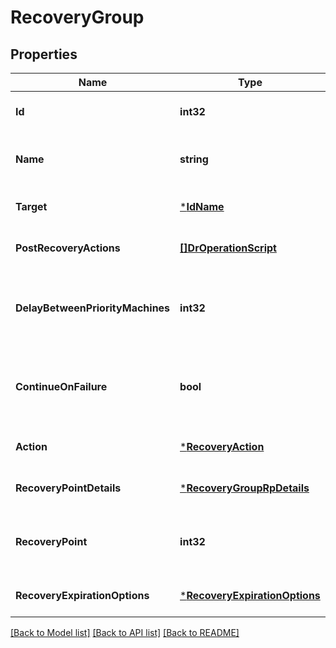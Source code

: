 # RecoveryGroup

## Properties
Name | Type | Description | Notes
------------ | ------------- | ------------- | -------------
**Id** | **int32** | Id of the recovery group | [optional] [default to null]
**Name** | **string** | Name of the recovery group | [optional] [default to null]
**Target** | [***IdName**](IdName.md) |  | [optional] [default to null]
**PostRecoveryActions** | [**[]DrOperationScript**](DROperationScript.md) |  | [optional] [default to null]
**DelayBetweenPriorityMachines** | **int32** | The delay between machines in different priorities in minutes | [optional] [default to null]
**ContinueOnFailure** | **bool** | Set to true to continue to the next priority machines on failure | [optional] [default to false]
**Action** | [***RecoveryAction**](RecoveryAction.md) |  | [optional] [default to null]
**RecoveryPointDetails** | [***RecoveryGroupRpDetails**](RecoveryGroupRPDetails.md) |  | [optional] [default to null]
**RecoveryPoint** | **int32** | Timestamp for group restore in case of disaster | [optional] [default to 0]
**RecoveryExpirationOptions** | [***RecoveryExpirationOptions**](RecoveryExpirationOptions.md) |  | [optional] [default to null]

[[Back to Model list]](../README.md#documentation-for-models) [[Back to API list]](../README.md#documentation-for-api-endpoints) [[Back to README]](../README.md)

